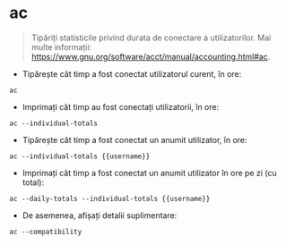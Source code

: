 # ac

> Tipăriți statisticile privind durata de conectare a utilizatorilor.
> Mai multe informații: <https://www.gnu.org/software/acct/manual/accounting.html#ac>.

- Tipărește cât timp a fost conectat utilizatorul curent, în ore:

`ac`

- Imprimați cât timp au fost conectați utilizatorii, în ore:

`ac --individual-totals`

- Tipărește cât timp a fost conectat un anumit utilizator, în ore:

`ac --individual-totals {{username}}`

- Imprimați cât timp a fost conectat un anumit utilizator în ore pe zi (cu total):

`ac --daily-totals --individual-totals {{username}}`

- De asemenea, afișați detalii suplimentare:

`ac --compatibility`
